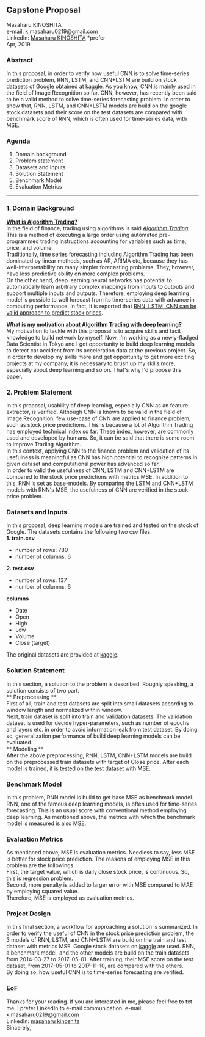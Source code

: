 ## Capstone Proposal
Masaharu KINOSHITA  
e-mail: <k.masaharu0219@gmail.com>  
LinkedIn: [Masaharu KINOSHITA](https://www.linkedin.com/in/masaharu-kinoshita/) *prefer  
Apr, 2019  

### Abstract
In this proposal, in order to verify how useful CNN is to solve time-series prediction problem, RNN, LSTM, and CNN+LSTM are build on stock datasets of Google obtained at [kaggle](https://www.kaggle.com/borismarjanovic/price-volume-data-for-all-us-stocks-etfs). As you know, CNN is mainly used in the field of Image Recognition so far. CNN, however, has recently been said to be a valid method to solve time-series forecasting problem. In order to show that, RNN, LSTM, and CNN+LSTM models are build on the google stock datasets and their score on the test datasets are compared with benchmark score of RNN, which is often used for time-series data, with MSE.

### Agenda
1. Domain background
2. Problem statement
3. Datasets and Inputs
4. Solution Statement
5. Benchmark Model
6. Evaluation Metrics
---
### 1. Domain Background
<u>**What is Algorithm Trading?**</u>  
In the field of finance, trading using algorithms is said *[Algorithm Trading](https://en.wikipedia.org/wiki/Algorithmic_trading)*. This is a method of executing a large order using automated pre-programmed trading instructions accounting for variables such as time, price, and volume.  
Traditionally, time series forecasting including Algorithm Trading has been dominated by linear methods, such as AR, ARIMA etc, because they has well-interpretability on many simpler forecasting problems. They, however, have less predictive ability on more complex problems.  
On the other hand, deep learning neural networks has potential to automatically learn arbitrary complex mappings from inputs to outputs and support multiple inputs and outputs. Therefore, employing deep learning model is possible to well forecast from its time-series data with advance in computing performance. In fact, it is reported that [RNN, LSTM, CNN can be valid approach to predict stock prices](https://www.jstage.jst.go.jp/article/pjsai/JSAI2017/0/JSAI2017_2D3OS19a3/_pdf).  

<u>**What is my motivation about Algorithm Trading with deep learning?**</u>  
My motivation to tackle with this proposal is to acquire skills and tacit knowledge to build network by myself. Now, I'm working as a newly-fladged Data Scientist in Tokyo and I got opportunity to build deep learning models to detect car accident from its acceleration data at the previous project. So, in order to develop my skills more and get opportunity to get more exciting projects at my company, it is necessary to brush up my skills more, especially about deep learning and so on. That's why I'd propose this paper.

### 2. Problem Statement
In this proposal, usability of deep learning, especially CNN as an feature extractor, is verified. Although CNN is known to be valid in the field of Image Recognition, few use-case of CNN are applied to finance problem, such as stock price predictions. This is because a lot of Algorithm Trading has employed technical index so far. These index, however, are commonly used and developed by humans. So, it can be said that there is some room to improve Trading Algorithm.  
In this context, applying CNN to the finance problem and validation of its usefulness is meaningful as CNN has high potential to recognize patterns in given dataset and computational power has advanced so far.  
In order to valid the usefulness of CNN, LSTM and CNN+LSTM are compared to the stock price predictions with metrics MSE. In addition to this, RNN is set as base-models. By comparing the LSTM and CNN+LSTM models with RNN's MSE, the usefulness of CNN are verified in the stock price problem.

### Datasets and Inputs
In this proposal, deep learning models are trained and tested on the stock of Google. The datasets contains the following two csv files.  
**1. train.csv**  
- number of rows: 780
- number of columns: 6  

**2. test.csv**  
- number of rows: 137
- number of columns: 6

**columns**
- Date
- Open
- High
- Low
- Volume
- Close (target)

The original datasets are provided at [kaggle](https://www.kaggle.com/borismarjanovic/price-volume-data-for-all-us-stocks-etfs).

### Solution Statement
In this section, a solution to the problem is described. Roughly speaking, a solution consists of two part.  
** Preprocessing **  
First of all, train and test datasets are split into small datasets according to window length and normalized within window.  
Next, train dataset is split into train and validation datasets. The validation dataset is used for decide hyper-parameters, such as number of epochs and layers etc. in order to avoid information leak from test dataset. By doing so, generalization performance of build deep learning models can be evaluated.  
** Modeling **  
After the above preprocessing, RNN, LSTM, CNN+LSTM models are build on the preprocessed train datasets with target of Close price. After each model is trained, it is tested on the test dataset with MSE.

### Benchmark Model
In this problem, RNN model is build to get base MSE as benchmark model. RNN, one of the famous deep learning models, is often used for time-series forecasting. This is an usual score with conventional method employing deep learning. As mentioned above, the metrics with which the benchmark model is measured is also MSE.

### Evaluation Metrics
As mentioned above, MSE is evaluation metrics. Needless to say, less MSE is better for stock price prediction. The reasons of employing MSE in this problem are the followings.  
First, the target value, which is daily close stock price, is continuous. So, this is regression problem.  
Second, more penalty is added to larger error with MSE compared to MAE by employing squared value.  
Therefore, MSE is employed as evaluation metrics.

### Project Design
In this final section, a workflow for approaching a solution is summarized. In order to verify the useful of CNN in the stock price prediction problem, the 3 models of RNN, LSTM, and CNN+LSTM are build on the train and test dataset with metrics MSE. Google stock datasets on [kaggle](https://www.kaggle.com/borismarjanovic/price-volume-data-for-all-us-stocks-etfs) are used. RNN, a benchmark model, and the other models are build on the train datasets from 2014-03-27 to 2017-05-01. After training, their MSE score on the test dataset, from 2017-05-01 to 2017-11-10, are compared with the others.  
By doing so, how useful CNN is to time-series forecasting are verified.

### EoF  
Thanks for your reading. If you are interested in me, please feel free to txt me. I prefer LinkedIn to e-mail communication.
e-mail: <k.masaharu0219@gmail.com>  
LinkedIn: [masaharu kinoshita](https://www.linkedin.com/in/masaharu-kinoshita/)  
Sincerely,
